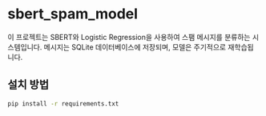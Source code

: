 # sbert_spam_model

이 프로젝트는 SBERT와 Logistic Regression을 사용하여 스팸 메시지를 분류하는 시스템입니다. 메시지는 SQLite 데이터베이스에 저장되며, 모델은 주기적으로 재학습됩니다.

## 설치 방법
```bash
pip install -r requirements.txt

